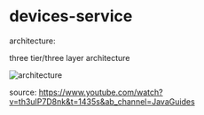 # devices-service

architecture:

three tier/three layer architecture

![architecture](https://cdn.discordapp.com/attachments/799690499157917719/918424560846651482/architecture_api.png)

source: https://www.youtube.com/watch?v=th3uIP7D8nk&t=1435s&ab_channel=JavaGuides

